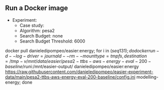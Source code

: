 
## Run a Docker image

 - Experiment: 
   - Case study: 
   - Algorithm: pesa2
   - Search Budget: none
   - Search Budget Threshold: 6000

docker pull danieledipompeo/easier:energy; for i in $(seq 1 31); do docker run -d --log-driver=journald --rm --mount type=tmpfs,destination=/tmp -v /mnt/data/easier/pesa2-ttbs-aws-energy-eval-200-baseline/run$i:/mnt/easier-output/ danieledipompeo/easier:energy https://raw.githubusercontent.com/danieledipompeo/easier-experiment-data/main/pesa2-ttbs-aws-energy-eval-200-baseline/config.ini modelling-energy; done 

